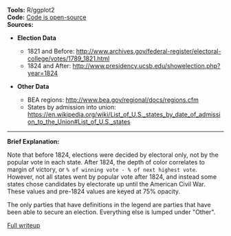 **Tools:** R/ggplot2  
**Code:** [Code is open-source](https://github.com/zonination/election-history)  
**Sources:**

* **Election Data**

  * 1821 and Before: http://www.archives.gov/federal-register/electoral-college/votes/1789_1821.html
  * 1824 and After: http://www.presidency.ucsb.edu/showelection.php?year=1824

* **Other Data**

  * BEA regions: http://www.bea.gov/regional/docs/regions.cfm
  * States by admission into union: https://en.wikipedia.org/wiki/List_of_U.S._states_by_date_of_admission_to_the_Union#List_of_U.S._states

---

**Brief Explanation:**

Note that before 1824, elections were decided by electoral only, not by the popular vote in each state. After 1824, the depth of color correlates to margin of victory, or `% of winning vote - % of next highest vote`. However, not all states went by popular vote after 1824, and instead some states chose candidates by electorate up until the American Civil War. These values and pre-1824 values are keyed at 75% opacity.

The only parties that have definitions in the legend are parties that have been able to secure an election. Everything else is lumped under "Other".

[Full writeup](https://github.com/zonination/election-history/blob/master/README.md)
